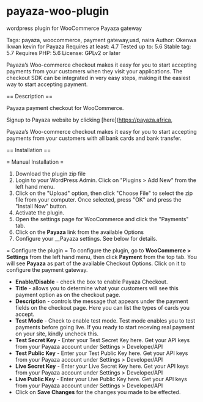 # payaza-woo-plugin
wordpress plugin for WooCommerce Payaza gateway

Tags: payaza, woocommerce, payment gateway,usd, naira
Author: Okenwa Ikwan kevin for Payaza
Requires at least: 4.7
Tested up to: 5.6
Stable tag: 5.7
Requires PHP: 5.6
License: GPLv2 or later


Payaza’s Woo-commerce checkout makes it easy for you to start accepting payments from your customers when they visit your applications. The checkout SDK can be integrated in very easy steps, making it the easiest way to start accepting payment.


== Description ==

Payaza payment checkout for WooCommerce.

Signup to Payaza website by clicking [here](https://payaza.africa,

Payaza’s Woo-commerce checkout makes it easy for you to start accepting payments from your customers with all bank cards and bank transfer.



== Installation ==

= Manual Installation =
1. 	Download the plugin zip file
2. 	Login to your WordPress Admin. Click on "Plugins > Add New" from the left hand menu.
3.  Click on the "Upload" option, then click "Choose File" to select the zip file from your computer. Once selected, press "OK" and press the "Install Now" button.
4.  Activate the plugin.
5. 	Open the settings page for WooCommerce and click the "Payments" tab.
6. 	Click on the __Payaza__ link from the available Options
7.	Configure your __Payaza  settings. See below for details.



= Configure the plugin =
To configure the plugin, go to __WooCommerce > Settings__ from the left hand menu, then click __Payment__ from the top tab. You will see __Payaza__ as part of the available Checkout Options. Click on it to configure the payment gateway.

* __Enable/Disable__ - check the box to enable Payaza Checkout.
* __Title__ - allows you to determine what your customers will see this payment option as on the checkout page.
* __Description__ - controls the message that appears under the payment fields on the checkout page. Here you can list the types of cards you accept.
* __Test Mode__ - Check to enable test mode. Test mode enables you to test payments before going live. If you ready to start receving real payment on your site, kindly uncheck this.
* __Test Secret Key__ - Enter your Test Secret Key here. Get your API keys from your Payaza account under Settings > Developer/API
* __Test Public Key__ - Enter your Test Public Key here. Get your API keys from your Payaza account under Settings > Developer/API
* __Live Secret Key__ - Enter your Live Secret Key here. Get your API keys from your Payaza account under Settings > Developer/API
* __Live Public Key__ - Enter your Live Public Key here. Get your API keys from your Payaza account under Settings > Developer/API
* Click on __Save Changes__ for the changes you made to be effected.





